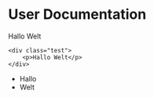 # User Documentation

Hallo Welt

```
<div class="test">
    <p>Hallo Welt</p>    
</div>
```

* Hallo
* Welt

